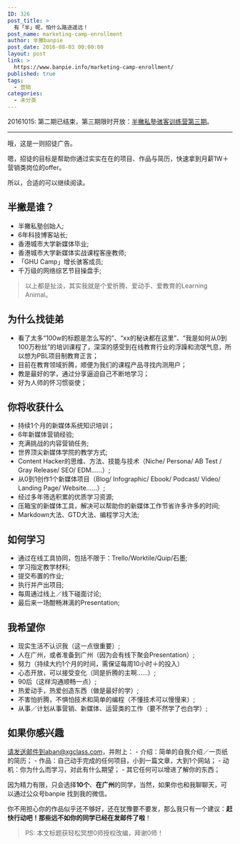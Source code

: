 ```yaml
---
ID: 326
post_title: >
  有「半」呢，怕什么路途遥远！
post_name: marketing-camp-enrollment
author: 半撇banpie
post_date: 2016-08-03 00:00:00
layout: post
link: >
  https://www.banpie.info/marketing-camp-enrollment/
published: true
tags:
  - 营销
categories:
  - 未分类
---
```

20161015: 第二期已结束，第三期限时开放：[半撇私塾骇客训练营第三期][1]。

* * *

哦，这是一则招徒广告。

嗯，招徒的目标是帮助你通过实实在在的项目、作品与简历，快速拿到月薪1W＋营销类岗位的offer。

所以，合适的可以继续阅读。

## 半撇是谁？

*   半撇私塾创始人;
*   6年科技博客站长;
*   香港城市大学新媒体毕业;
*   香港城市大学新媒体实战课程客座教师;
*   「GHU Camp」增长骇客成员;
*   千万级的网络综艺节目操盘手;

> 以上都是扯淡，其实我就是个爱折腾、爱动手、爱教育的Learning Animal。

## 为什么找徒弟

*   看了太多“100w的标题是怎么写的”、“xx的秘诀都在这里”、“我是如何从0到100万粉丝”的培训课程了，深深的感受到在线教育行业的浮躁和流氓气息，所以想为PBL项目制教育正言；
*   目前在教育领域折腾，顺便为我们的课程产品寻找内测用户；
*   教是最好的学，通过分享逼迫自己不断地学习；
*   好为人师的怀习惯驱使；

## 你将收获什么

*   持续1个月的新媒体系统知识培训；
*   6年新媒体营销经验;
*   充满挑战的内容营销任务;
*   世界顶尖新媒体学院的教学方式;
*   Content Hacker的思维、方法、技能与技术（Niche/ Persona/ AB Test / Gray Release/ SEO/ EDM……）;
*   ​从0到1创作1个新媒体项目（Blog/ Infographic/ Ebook/ Podcast/ Video/ Landing Page/ Website……）;
*   经过多年筛选积累的优质学习资源;
*   压箱宝的新媒体工具，解决可以帮助你的新媒体工作节省许多许多的时间;
*   Markdown大法、GTD大法、编程学习大法;

## 如何学习

*   通过在线工具协同，包括不限于：Trello/Worktile/Quip/石墨;
*   学习指定教学材料;
*   提交布置的作业;
*   执行并产出项目;
*   每周通过线上／线下碰面讨论;
*   最后来一场酣畅淋漓的Presentation;

## 我希望你

*   现实生活不认识我（这一点很重要）;
*   人在广州，或者准备到广州（因为会有线下聚会Presentation）;
*   努力（持续大约1个月的时间，需保证每周10小时＋的投入）
*   心态开放，可以接受变化（同是折腾的主啊……）;
*   90后（这样沟通顺畅一点）;
*   热爱动手，热爱创造东西（做是最好的学）;
*   不害怕折腾，不惧怕技术和简单的编程（不懂技术可以慢慢来）;
*   从事／计划从事营销、新媒体、运营类的工作（要不然学了也白学）;

## 如果你感兴趣

请发送邮件到aban@xgclass.com，并附上： - 介绍：简单的自我介绍／一页纸的简历； - 作品：自己动手完成的任何项目，小到一篇文章，大到1个网站； - 动机：你为什么而学习，对此有什么期望； - 其它任何可以增进了解你的东西；

因为精力有限，只会选择**10个**、**在广州**的同学，当然，如果你也和我聊聊天，可以通过公众号banpie 找到我的微信。

你不用担心你的作品似乎还不够好，还在犹豫要不要发，那么我只有一个建议：**赶快行动吧！那些远不如你的同学已经在发邮件了啦**！

> PS: 本文标题获轻松冥想0师授权改编，拜谢0师！

 [1]: http://learn.bpteach.com/classroom/3/introduction?utm_source=bpblog&utm_medium=textlink&utm_campaign=enrollnotice
<!--stackedit_data:
eyJoaXN0b3J5IjpbMTg0NTQyOTQzNF19
-->